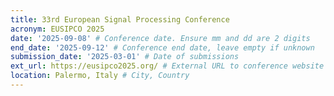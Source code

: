 ```yaml
---
title: 33rd European Signal Processing Conference
acronym: EUSIPCO 2025
date: '2025-09-08' # Conference date. Ensure mm and dd are 2 digits
end_date: '2025-09-12' # Conference end date, leave empty if unknown
submission_date: '2025-03-01' # Date of submissions
ext_url: https://eusipco2025.org/ # External URL to conference website
location: Palermo, Italy # City, Country
---
```

